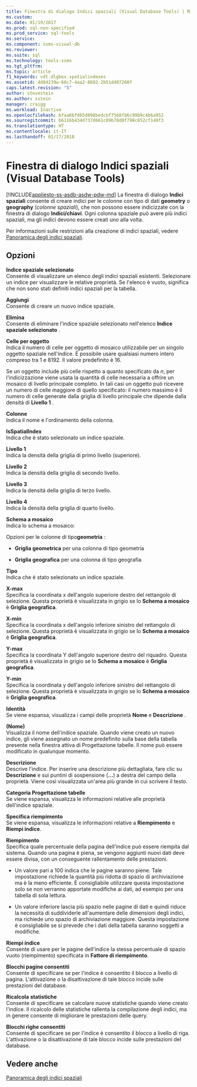 ```yaml
---
title: Finestra di dialogo Indici spaziali (Visual Database Tools) | Microsoft Docs
ms.custom: 
ms.date: 01/19/2017
ms.prod: sql-non-specified
ms.prod_service: sql-tools
ms.service: 
ms.component: ssms-visual-db
ms.reviewer: 
ms.suite: sql
ms.technology: tools-ssms
ms.tgt_pltfrm: 
ms.topic: article
f1_keywords: vdt.dlgbox.spatialindexes
ms.assetid: 4d84239a-68c7-4aa2-8602-2b51dd07260f
caps.latest.revision: "5"
author: stevestein
ms.author: sstein
manager: craigg
ms.workload: Inactive
ms.openlocfilehash: bfaa6bfd65d898bedcbf7568f86c99b9c4b6a952
ms.sourcegitcommit: b6116b434d737d661c09b78d0f798c652cf149f3
ms.translationtype: HT
ms.contentlocale: it-IT
ms.lasthandoff: 01/17/2018
---
```

# <a name="spatial-indexes-dialog-box-visual-database-tools"></a>Finestra di dialogo Indici spaziali (Visual Database Tools)
[!INCLUDE[appliesto-ss-asdb-asdw-pdw-md](../../includes/appliesto-ss-asdb-asdw-pdw-md.md)] La finestra di dialogo **Indici spaziali** consente di creare indici per le colonne con tipo di dati **geometry** o **geography** (*colonne spaziali*), che non possono essere indicizzate con la finestra di dialogo **Indici/chiavi**. Ogni colonna spaziale può avere più indici spaziali, ma gli indici devono essere creati uno alla volta.  
  
Per informazioni sulle restrizioni alla creazione di indici spaziali, vedere [Panoramica degli indici spaziali](http://msdn.microsoft.com/en-us/b1ae7b78-182a-459e-ab28-f743e43f8293).  
  
## <a name="options"></a>Opzioni  
**Indice spaziale selezionato**  
Consente di visualizzare un elenco degli indici spaziali esistenti. Selezionare un indice per visualizzare le relative proprietà. Se l'elenco è vuoto, significa che non sono stati definiti indici spaziali per la tabella.  
  
**Aggiungi**  
Consente di creare un nuovo indice spaziale.  
  
**Elimina**  
Consente di eliminare l'indice spaziale selezionato nell'elenco **Indice spaziale selezionato** .  
  
**Celle per oggetto**  
Indica il numero di celle per oggetto di mosaico utilizzabile per un singolo oggetto spaziale nell'indice. È possibile usare qualsiasi numero intero compreso tra 1 e 8192. Il valore predefinito è 16.  
  
Se un oggetto include più celle rispetto a quanto specificato da *n*, per l'indicizzazione viene usata la quantità di celle necessaria a offrire un mosaico di livello principale completo. In tali casi un oggetto può ricevere un numero di celle maggiore di quello specificato: il numero massimo è il numero di celle generate dalla griglia di livello principale che dipende dalla densità di **Livello 1** .  
  
**Colonne**  
Indica il nome e l'ordinamento della colonna.  
  
**IsSpatialIndex**  
Indica che è stato selezionato un indice spaziale.  
  
**Livello 1**  
Indica la densità della griglia di primo livello (superiore).  
  
**Livello 2**  
Indica la densità della griglia di secondo livello.  
  
**Livello 3**  
Indica la densità della griglia di terzo livello.  
  
**Livello 4**  
Indica la densità della griglia di quarto livello.  
  
**Schema a mosaico**  
Indica lo schema a mosaico:  
  
Opzioni per le colonne di tipo**geometria** :  
  
-   **Griglia geometrica** per una colonna di tipo geometria  
  
-   **Griglia geografica** per una colonna di tipo geografia  
  
**Tipo**  
Indica che è stato selezionato un indice spaziale.  
  
**X-max**  
Specifica la coordinata x dell'angolo superiore destro del rettangolo di selezione. Questa proprietà è visualizzata in grigio se lo **Schema a mosaico** è **Griglia geografica**.  
  
**X-min**  
Specifica la coordinata x dell'angolo inferiore sinistro del rettangolo di selezione. Questa proprietà è visualizzata in grigio se lo **Schema a mosaico** è **Griglia geografica**.  
  
**Y-max**  
Specifica la coordinata Y dell'angolo superiore destro del riquadro. Questa proprietà è visualizzata in grigio se lo **Schema a mosaico** è **Griglia geografica**.  
  
**Y-min**  
Specifica la coordinata y dell'angolo inferiore sinistro del rettangolo di selezione. Questa proprietà è visualizzata in grigio se lo **Schema a mosaico** è **Griglia geografica**.  
  
**Identità**  
Se viene espansa, visualizza i campi delle proprietà **Nome** e **Descrizione** .  
  
**(Nome)**  
Visualizza il nome dell'indice spaziale. Quando viene creato un nuovo indice, gli viene assegnato un nome predefinito sulla base della tabella presente nella finestra attiva di Progettazione tabelle. Il nome può essere modificato in qualunque momento.  
  
**Descrizione**  
Descrive l'indice. Per inserire una descrizione più dettagliata, fare clic su **Descrizione** e sui puntini di sospensione (**…**) a destra del campo della proprietà. Viene così visualizzata un'area più grande in cui scrivere il testo.  
  
**Categoria Progettazione tabelle**  
Se viene espansa, visualizza le informazioni relative alle proprietà dell'indice spaziale.  
  
**Specifica riempimento**  
Se viene espansa, visualizza le informazioni relative a **Riempimento** e **Riempi indice**.  
  
**Riempimento**  
Specifica quale percentuale della pagina dell'indice può essere riempita dal sistema. Quando una pagina è piena, se vengono aggiunti nuovi dati deve essere divisa, con un conseguente rallentamento delle prestazioni.  
  
-   Un valore pari a 100 indica che le pagine saranno piene. Tale impostazione richiede la quantità più ridotta di spazio di archiviazione ma è la meno efficiente. È consigliabile utilizzare questa impostazione solo se non verranno apportate modifiche ai dati, ad esempio per una tabella di sola lettura.  
  
-   Un valore inferiore lascia più spazio nelle pagine di dati e quindi riduce la necessità di suddividerle all'aumentare delle dimensioni degli indici, ma richiede uno spazio di archiviazione maggiore. Questa impostazione è consigliabile se si prevede che i dati della tabella saranno soggetti a modifiche.  
  
**Riempi indice**  
Consente di usare per le pagine dell'indice la stessa percentuale di spazio vuoto (riempimento) specificata in **Fattore di riempimento**.  
  
**Blocchi pagine consentiti**  
Consente di specificare se per l'indice è consentito il blocco a livello di pagina. L'attivazione o la disattivazione di tale blocco incide sulle prestazioni del database.  
  
**Ricalcola** **statistiche**  
Consente di specificare se calcolare nuove statistiche quando viene creato l'indice. Il ricalcolo delle statistiche rallenta la compilazione degli indici, ma in genere consente di migliorare le prestazioni delle query.  
  
**Blocchi righe consentiti**  
Consente di specificare se per l'indice è consentito il blocco a livello di riga. L'attivazione o la disattivazione di tale blocco incide sulle prestazioni del database.  
  
## <a name="see-also"></a>Vedere anche  
[Panoramica degli indici spaziali](http://msdn.microsoft.com/en-us/b1ae7b78-182a-459e-ab28-f743e43f8293)  
  
